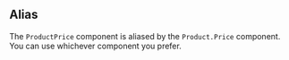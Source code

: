 ## Alias

The `ProductPrice` component is aliased by the `Product.Price` component. You can use whichever component you prefer.
